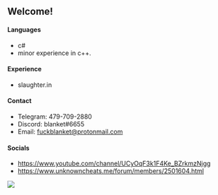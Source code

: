 ## Welcome!

#### Languages
 - c#
 - minor experience in c++.

#### Experience
 - slaughter.in

#### Contact
 - Telegram: 479-709-2880
 - Discord: blanket#6655
 - Email: fuckblanket@protonmail.com

#### Socials 
 - https://www.youtube.com/channel/UCyOqF3k1F4Ke_BZrkmzNjgg
 - https://www.unknowncheats.me/forum/members/2501604.html

![](https://github-readme-stats.vercel.app/api?username=joshissrsly&count_private=true&show_icons=true&theme=radical)
